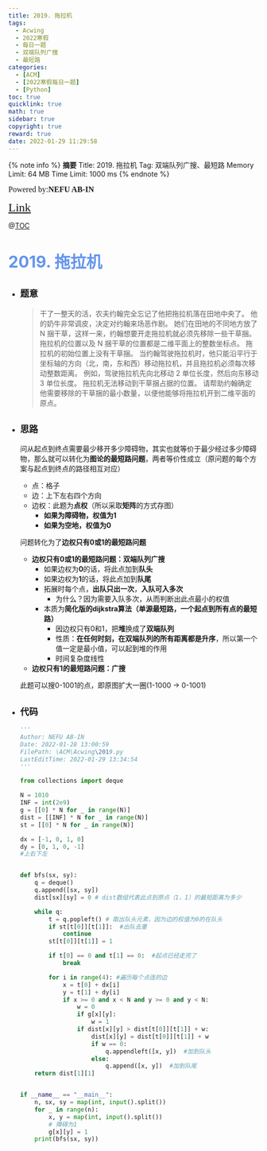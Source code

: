 ```yaml
---
title: 2019. 拖拉机
tags:
  - Acwing
  - 2022寒假
  - 每日一题
  - 双端队列广搜
  - 最短路
categories:
  - [ACM]
  - [2022寒假每日一题]
  - [Python]
toc: true
quicklink: true
math: true
sidebar: true
copyright: true
reward: true
date: 2022-01-29 11:29:58
---
```



{% note info %}
**摘要**
Title: 2019. 拖拉机
Tag: 双端队列广搜、最短路
Memory Limit: 64 MB
Time Limit: 1000 ms
{% endnote %}
<!-- more -->

<font size=3 face=楷体>Powered by:**NEFU AB-IN**</font>

<font color=#FFA500 size=5 face=楷体>[Link](https://www.acwing.com/problem/content/2021/)</font>

@[TOC](文章目录)

# <font color=#6495ED size=6>2019. 拖拉机</font>

* ## <font size=4 face=粗体>题意</font>

  >干了一整天的活，农夫约翰完全忘记了他把拖拉机落在田地中央了。
  >他的奶牛非常调皮，决定对约翰来场恶作剧。
  >她们在田地的不同地方放了 N 捆干草，这样一来，约翰想要开走拖拉机就必须先移除一些干草捆。
  >拖拉机的位置以及 N 捆干草的位置都是二维平面上的整数坐标点。
  >拖拉机的初始位置上没有干草捆。
  >当约翰驾驶拖拉机时，他只能沿平行于坐标轴的方向（北，南，东和西）移动拖拉机，并且拖拉机必须每次移动整数距离。
  >例如，驾驶拖拉机先向北移动 2 单位长度，然后向东移动 3 单位长度。
  >拖拉机无法移动到干草捆占据的位置。
  >请帮助约翰确定他需要移除的干草捆的最小数量，以便他能够将拖拉机开到二维平面的原点。

* ## <font size=4 face=粗体>思路</font>

  问从起点到终点需要最少移开多少障碍物，其实也就等价于最少经过多少障碍物，那么就可以转化为**图论的最短路问题**，两者等价性成立（原问题的每个方案与起点到终点的路径相互对应）
  * 点：格子
  * 边：上下左右四个方向
  * 边权：此题为**点权**（所以采取**矩阵**的方式存图）
    * **如果为障碍物，权值为1**
    * **如果为空地，权值为0** 
  
  问题转化为了**边权只有0或1的最短路问题**
  * **边权只有0或1的最短路问题：双端队列广搜**
    * 如果边权为**0**的话，将此点加到**队头**
    * 如果边权为**1**的话，将此点加到**队尾**
    * 拓展时每个点，**出队只出一次**，**入队可入多次**
      * 为什么？因为需要入队多次，从而判断出此点最小的权值
    * 本质为**简化版的dijkstra算法（单源最短路，一个起点到所有点的最短路）**
      * 因边权只有0和1，把**堆**换成了**双端队列**
      * 性质：**在任何时刻，在双端队列的所有距离都是升序**，所以第一个值一定是最小值，可以起到堆的作用
      * 时间复杂度线性
  * **边权只有1的最短路问题：广搜**
  
  此题可以搜0-1001的点，即原图扩大一圈(1-1000 -> 0-1001)

* ## <font size=4 face=粗体>代码</font>

  ```python
  '''
  Author: NEFU AB-IN
  Date: 2022-01-28 13:00:59
  FilePath: \ACM\Acwing\2019.py
  LastEditTime: 2022-01-29 13:34:54
  '''

  from collections import deque

  N = 1010
  INF = int(2e9)
  g = [[0] * N for _ in range(N)]
  dist = [[INF] * N for _ in range(N)]
  st = [[0] * N for _ in range(N)]

  dx = [-1, 0, 1, 0]
  dy = [0, 1, 0, -1]
  #上右下左


  def bfs(sx, sy):
      q = deque()
      q.append([sx, sy])
      dist[sx][sy] = 0 # dist数组代表此点到原点（1，1）的最短距离为多少

      while q:
          t = q.popleft() # 取出队头元素，因为边的权值为0的在队头
          if st[t[0]][t[1]]:  #出队去重
              continue
          st[t[0]][t[1]] = 1

          if t[0] == 0 and t[1] == 0:  #起点已经走完了
              break

          for i in range(4): #遍历每个点连的边
              x = t[0] + dx[i]
              y = t[1] + dy[i]
              if x >= 0 and x < N and y >= 0 and y < N:
                  w = 0
                  if g[x][y]:
                      w = 1
                  if dist[x][y] > dist[t[0]][t[1]] + w:
                      dist[x][y] = dist[t[0]][t[1]] + w
                      if w == 0:
                          q.appendleft([x, y])  #加到队头
                      else:
                          q.append([x, y])  #加到队尾
      return dist[1][1]


  if __name__ == "__main__":
      n, sx, sy = map(int, input().split())
      for _ in range(n):
          x, y = map(int, input().split())
          # 障碍为1
          g[x][y] = 1
      print(bfs(sx, sy))
  ```